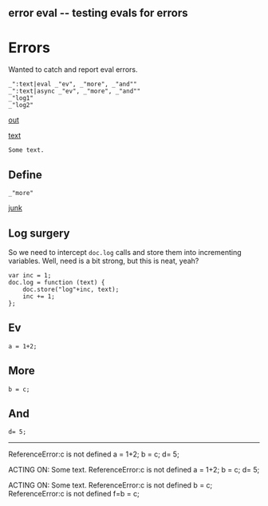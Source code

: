 error eval -- testing evals for errors
---
# Errors

Wanted to catch and report eval errors. 

    _":text|eval _"ev", _"more", _"and""
    _":text|async _"ev", _"more", _"and""
    _"log1"
    _"log2"

[out](# "save:")

[text]()

    Some text.

## Define

    _"more"

[junk](# "define:")


## Log surgery

So we need to intercept `doc.log` calls and store them into incrementing
variables. Well, need is a bit strong, but this is neat, yeah?

    var inc = 1;
    doc.log = function (text) {
        doc.store("log"+inc, text);
        inc += 1;
    };

[](# "eval:")

## Ev

    a = 1+2;

## More

    b = c;

[](# "eval:")

## And

    d= 5;
---
ReferenceError:c is not defined
a = 1+2;
b = c;
d= 5;

ACTING ON:
Some text.
ReferenceError:c is not defined
a = 1+2;
b = c;
d= 5;

ACTING ON:
Some text.
ReferenceError:c is not defined
b = c;
ReferenceError:c is not defined
f=b = c;
